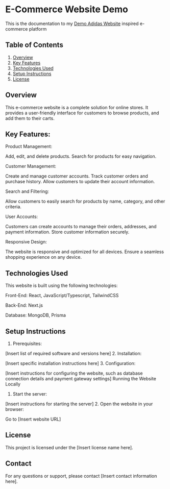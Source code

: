 
# E-Commerce Website Demo
This is the documentation to my [Demo Adidas Website](https://demo-adidas.vercel.app) inspired e-commerce platform

## Table of Contents

1. [Overview](#example)
2. [Key Features](#key-features)
3. [Technologies Used](#technologies-used)
4. [Setup Instructions](#setup-instructions)
5. [License](#License)

## Overview
This e-commerce website is a complete solution for online stores. It provides a user-friendly interface for customers to browse products, and add them to their carts.

## Key Features:

Product Management:

Add, edit, and delete products.
Search for products for easy navigation.

Customer Management:

Create and manage customer accounts.
Track customer orders and purchase history.
Allow customers to update their account information.

Search and Filtering:

Allow customers to easily search for products by name, category, and other criteria.

User Accounts:

Customers can create accounts to manage their orders, addresses, and payment information.
Store customer information securely.

Responsive Design:

The website is responsive and optimized for all devices.
Ensure a seamless shopping experience on any device.

## Technologies Used
This website is built using the following technologies:

Front-End: React, JavaScript/Typescript, TailwindCSS

Back-End: Next.js

Database: MongoDB, Prisma


## Setup Instructions
1. Prerequisites:

[Insert list of required software and versions here]
2. Installation:

[Insert specific installation instructions here]
3. Configuration:

[Insert instructions for configuring the website, such as database connection details and payment gateway settings]
Running the Website Locally
1. Start the server:

[Insert instructions for starting the server]
2. Open the website in your browser:

Go to [Insert website URL]

## License
This project is licensed under the [Insert license name here].

## Contact
For any questions or support, please contact [Insert contact information here].